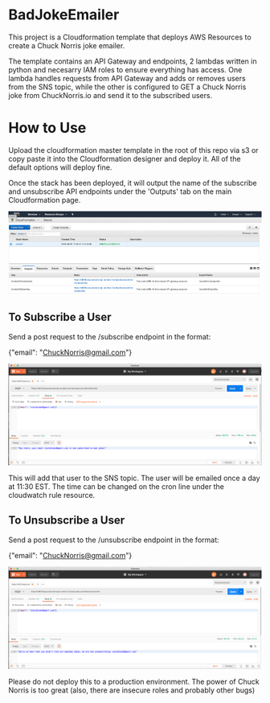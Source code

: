 # BadJokeEmailer
This project is a Cloudformation template that deploys AWS Resources to create a Chuck Norris joke emailer.

The template contains an API Gateway and endpoints, 2 lambdas written in python and necesarry IAM roles to ensure everything has access.
One lambda handles requests from API Gateway and adds or removes users from the SNS topic, while the other is configured to GET a Chuck Norris joke from ChuckNorris.io and send it to the subscribed users.

# How to Use

Upload the cloudformation master template in the root of this repo via s3 or copy paste it into the Cloudformation designer and deploy it. All of the default options will deploy fine.

Once the stack has been deployed, it will output the name of the subscribe and unsubscribe API endpoints under the 'Outputs' tab on the main Cloudformation page. 

![API Invocation URLs outputted for easy access](assets/APIurls.png)

## To Subscribe a User

Send a post request to the /subscribe endpoint in the format:

{"email": "ChuckNorris@gmail.com"}

![Subscribing a user with Postman](assets/post_sub.png)

This will add that user to the SNS topic. The user will be emailed once a day at 11:30 EST.
The time can be changed on the cron line under the cloudwatch rule resource. 


## To Unsubscribe a User

Send a post request to the /unsubscribe endpoint in the format:

{"email": "ChuckNorris@gmail.com"}

![Unsubscribing a user with Postman](assets/post_unsub.png)

Please do not deploy this to a production environment. The power of Chuck Norris is too great  (also, there are insecure roles and probably other bugs)
